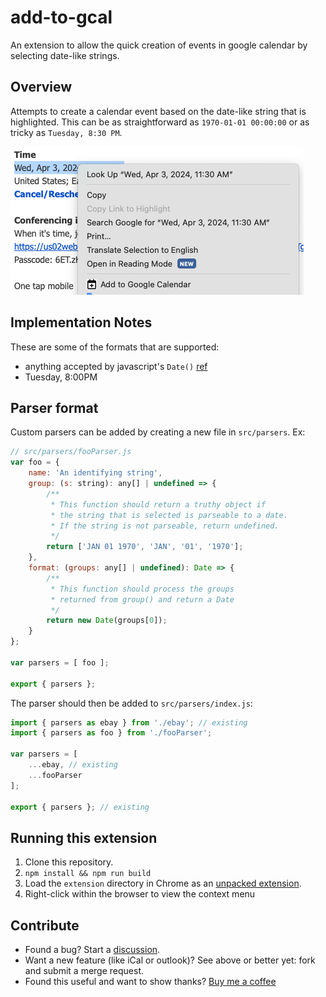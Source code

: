 # add-to-gcal

An extension to allow the quick creation of events in google calendar by selecting date-like strings.

## Overview

Attempts to create a calendar event based on the date-like string that is highlighted.  This can be as straightforward as `1970-01-01 00:00:00` or as tricky as `Tuesday, 8:30 PM`.

![](extension/assets/howto.png)

## Implementation Notes

These are some of the formats that are supported:

* anything accepted by javascript's `Date()` [ref]()
* Tuesday, 8:00PM

## Parser format

Custom parsers can be added by creating a new file in `src/parsers`.  Ex:
```javascript
// src/parsers/fooParser.js
var foo = {
    name: 'An identifying string',
    group: (s: string): any[] | undefined => {
        /**
         * This function should return a truthy object if
         * the string that is selected is parseable to a date.
         * If the string is not parseable, return undefined.
         */
        return ['JAN 01 1970', 'JAN', '01', '1970'];
    },
    format: (groups: any[] | undefined): Date => {
        /**
         * This function should process the groups
         * returned from group() and return a Date
         */
        return new Date(groups[0]);
    }
};

var parsers = [ foo ];

export { parsers };
```

The parser should then be added to `src/parsers/index.js`:
```javascript
import { parsers as ebay } from './ebay'; // existing
import { parsers as foo } from './fooParser';

var parsers = [
    ...ebay, // existing
    ...fooParser
];

export { parsers }; // existing
```


## Running this extension

1. Clone this repository.
1. `npm install && npm run build`
1. Load the `extension` directory in Chrome as an [unpacked extension](https://developer.chrome.com/docs/extensions/mv3/getstarted/development-basics/#load-unpacked).
1. Right-click within the browser to view the context menu

## Contribute

* Found a bug?  Start a [discussion](https://github.com/nabraham/add-to-gcal/discussions).
* Want a new feature (like iCal or outlook)?  See above or better yet: fork and submit a merge request.
* Found this useful and want to show thanks?  [Buy me a coffee](https://buymeacoffee.com/nabraham)
